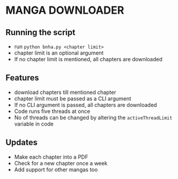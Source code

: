 # MANGA DOWNLOADER

## Running the script

* run `python bnha.py <chapter limit>`
* chapter limit is an optional argument
* If no chapter limit is mentioned, all chapters are downloaded

## Features

* download chapters till mentioned chapter
* chapter limit must be passed as a CLI argument
* If no CLI argument is passed, all chapters are downloaded
* Code runs five threads at once
* No of threads can be changed by altering the `activeThreadLimit` variable in code

## Updates

* Make each chapter into a PDF
* Check for a new chapter once a week
* Add support for other mangas too
